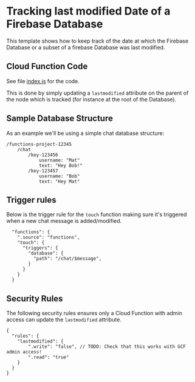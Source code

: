 # Tracking last modified Date of a Firebase Database

This template shows how to keep track of the date at which the Firebase Database or a subset of a firebase Database was last modified.

## Cloud Function Code

See file [index.js](index.js) for the code.

This is done by simply updating a `lastmodified` attribute on the parent of the node which is tracked (for instance at the root of the Database).

## Sample Database Structure

As an example we'll be using a simple chat database structure:

```
/functions-project-12345
    /chat
        /key-123456
            username: "Mat"
            text: "Hey Bob!"
        /key-123457
            username: "Bob"
            text: "Hey Mat"
```

## Trigger rules

Below is the trigger rule for the `touch` function making sure it's triggered when a new chat message is added/modified.

```
  "functions": {
    ".source": "functions",
    "touch": {
      "triggers": {
        "database": {
          "path": "/chat/$message",
        }
      }
    }
  }
```

## Security Rules

The following security rules ensures only a Cloud Function with admin access can update the `lastmodified` attribute.

```
{
  "rules": {
    "lastmodified": {
        ".write": "false", // TODO: Check that this works with GCF admin access!
        ".read": "true"
    }
  }
}
```


